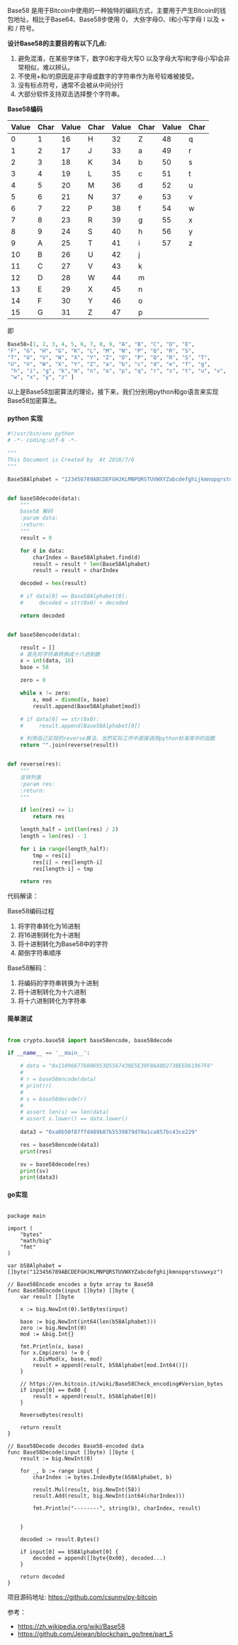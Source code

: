 Base58 是用于Bitcoin中使用的一种独特的编码方式，主要用于产生Bitcoin的钱包地址，相比于Base64、Base58步使用 0， 大些字母O、I和小写字母 l 以及 + 和 / 符号。

**设计Base58的主要目的有以下几点:**

1. 避免混淆，在某些字体下，数字0和字母大写O 以及字母大写I和字母小写l会非常相似，难以辨认。
2. 不使用+和/的原因是非字母或数字的字符串作为账号较难被接受。
3. 没有标点符号，通常不会被从中间分行
4. 大部分软件支持双击选择整个字符串。

**Base58编码**

Value | Char | Value | Char | Value| Char| Value| Char
------|------|-------|------|------|-----|------|-----
0     | 1    | 16    | H    | 32   | Z   |  48  | q 
1     | 2    | 17    | J    | 33   | a   |  49  | r
2     | 3    | 18    | K    | 34   | b   |  50  | s
3     | 4    | 19    | L    | 35   | c   |  51  | t
4     | 5    | 20    | M    | 36   | d   |  52  | u
5     | 6    | 21    | N    | 37   | e   |  53  | v
6     | 7    | 22    | P    | 38   | f   |  54  | w
7     | 8    | 23    | R    | 39   | g   |  55  | x
8     | 9    | 24    | S    | 40   | h   |  56  | y
9     | A    | 25    | T    | 41   | i   |  57  | z
10    | B    | 26    | U    | 42   | j   
11    | C    | 27    | V    | 43   | k
12    | D    | 28    | W    | 44   | m
13    | E    | 29    | X    | 45   | n
14    | F    | 30    | Y    | 46   | o
15    | G    | 31    | Z    | 47   | p


即
```python
Base58=[1, 2, 3, 4, 5, 6, 7, 8, 9, "A", "B", "C", "D", "E", 
"F", "G", "H", "G", "K", "L", "M", "N", "P", "Q", "R", "S", 
"T", "U", "V", "W", "X", "Y", "Z", "O", "P", "Q", "R", "S", "T", 
"U", "V", "W", "X", "Y", "Z", "a", "b", "c", "d", "e", "f", "g",
 "h", "i", "g", "k","m", "n", "o", "p", "q", "r", "s", "t", "u", "v", 
 "w", "x", "y", "z" ]

```

以上是Base58加密算法的理论，接下来，我们分别用python和go语言来实现Base58加密算法。

#### python 实现

```python
#!/usr/bin/env python
# -*- coding:utf-8 -*-

"""
This Document is Created by  At 2018/7/6 
"""

Base58Alphabet = "123456789ABCDEFGHJKLMNPQRSTUVWXYZabcdefghijkmnopqrstuvwxyz"


def base58decode(data):
    """
    base58 解码
    :param data:
    :return:
    """
    result = 0

    for d in data:
        charIndex = Base58Alphabet.find(d)
        result = result * len(Base58Alphabet)
        result = result + charIndex

    decoded = hex(result)

    # if data[0] == Base58Alphabet[0]:
    #     decoded = str(0x0) + decoded

    return decoded


def base58encode(data):

    result = []
    # 首先将字符串转换成十六进制数
    x = int(data, 16)
    base = 58

    zero = 0

    while x != zero:
        x, mod = divmod(x, base)
        result.append(Base58Alphabet[mod])

    # if data[0] == str(0x0):
    #     result.append(Base58Alphabet[0])

    # 利用自己实现的reverse算法，当然实际工作中直接调用python标准库中的函数
    return "".join(reverse(result))


def reverse(res):
    """
    反转列表
    :param res:
    :return:
    """

    if len(res) <= 1:
        return res

    length_half = int(len(res) / 2)
    length = len(res) - 1

    for i in range(length_half):
        tmp = res[i]
        res[i] = res[length-i]
        res[length-i] = tmp

    return res

```

代码解读：

Base58编码过程
1. 将字符串转化为16进制
2. 将16进制转化为十进制
3. 将十进制转化为Base58中的字符
4. 颠倒字符串顺序

Base58解码：
1. 将编码的字符串转换为十进制
2. 将十进制转化为十六进制
3. 将十六进制转化为字符串

#### 简单测试
```python

from crypto.base58 import base58encode, base58decode

if __name__ == '__main__':

    # data = "0x110966776006953D5567439E5E39F86A0D273BEED61967F6"
    #
    # r = base58encode(data)
    # print(r)
    #
    # s = base58decode(r)
    #
    # assert len(s) == len(data)
    # assert s.lower() == data.lower()
    
    data3 = "0xa0b50f87ffd489b87b5539879d70a1ca857bc43ce229"

    res = base58encode(data3)
    print(res)

    sv = base58decode(res)
    print(sv)
    print(data3)

```

#### go实现

``` 

package main

import (
	"bytes"
	"math/big"
	"fmt"
)

var b58Alphabet = []byte("123456789ABCDEFGHJKLMNPQRSTUVWXYZabcdefghijkmnopqrstuvwxyz")

// Base58Encode encodes a byte array to Base58
func Base58Encode(input []byte) []byte {
	var result []byte

	x := big.NewInt(0).SetBytes(input)

	base := big.NewInt(int64(len(b58Alphabet)))
	zero := big.NewInt(0)
	mod := &big.Int{}

	fmt.Println(x, base)
	for x.Cmp(zero) != 0 {
		x.DivMod(x, base, mod)
		result = append(result, b58Alphabet[mod.Int64()])
	}

	// https://en.bitcoin.it/wiki/Base58Check_encoding#Version_bytes
	if input[0] == 0x00 {
		result = append(result, b58Alphabet[0])
	}

	ReverseBytes(result)

	return result
}

// Base58Decode decodes Base58-encoded data
func Base58Decode(input []byte) []byte {
	result := big.NewInt(0)

	for _, b := range input {
		charIndex := bytes.IndexByte(b58Alphabet, b)

		result.Mul(result, big.NewInt(58))
		result.Add(result, big.NewInt(int64(charIndex)))

		fmt.Println("--------", string(b), charIndex, result)


	}

	decoded := result.Bytes()

	if input[0] == b58Alphabet[0] {
		decoded = append([]byte{0x00}, decoded...)
	}

	return decoded
}

```

项目源码地址: https://github.com/csunny/py-bitcoin

参考：
- https://zh.wikipedia.org/wiki/Base58
- https://github.com/Jeiwan/blockchain_go/tree/part_5


